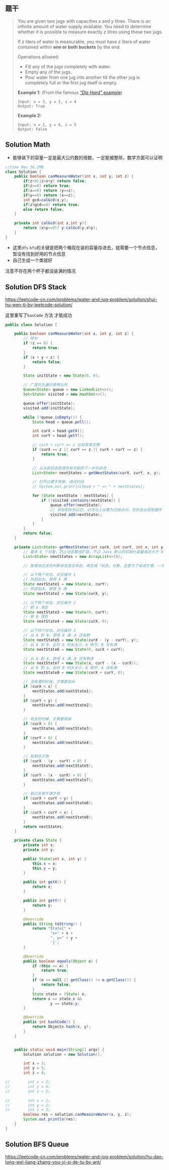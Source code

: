 ## 题干

> You are given two jugs with capacities *x* and *y* litres. There is an infinite amount of water supply available. You need to determine whether it is possible to measure exactly *z* litres using these two jugs.
>
> If *z* liters of water is measurable, you must have *z* liters of water contained within **one or both buckets** by the end.
>
> Operations allowed:
>
> - Fill any of the jugs completely with water.
> - Empty any of the jugs.
> - Pour water from one jug into another till the other jug is completely full or the first jug itself is empty.
>
> **Example 1:** (From the famous [*"Die Hard"* example](https://www.youtube.com/watch?v=BVtQNK_ZUJg))
>
> ```
> Input: x = 3, y = 5, z = 4
> Output: True
> ```
>
> **Example 2:**
>
> ```
> Input: x = 2, y = 6, z = 5
> Output: False
> ```

## Solution Math

* 能够装下的容量一定是最大公约数的倍数，一定能被整除，数学方面可以证明

```java
//time 0ms 36.2MB
class Solution {
    public boolean canMeasureWater(int x, int y, int z) {
        if(z<0||z>x+y) return false;
        if(z==0) return true;
        if(x==0) return (y==z);
        if(y==0) return (x==z);
        int gcd=calGcd(x,y);
        if(z%gcd==0) return true;
        else return false;
    }

    private int calGcd(int x,int y){
        return (x%y==0)? y:calGcd(y,x%y);
    }
}
```

* 这里```dfs``` ```bfs```的关键是把两个桶现在装的容量存进去，就需要一个节点信息，暂没有找到好用的节点信息
* 自己生成一个类就好

注意不存在两个杯子都没装满的情况

## Solution DFS Stack

https://leetcode-cn.com/problems/water-and-jug-problem/solution/shui-hu-wen-ti-by-leetcode-solution/

这里重写了```hasCode``` 方法 才能成功

```java
public class Solution {

    public boolean canMeasureWater(int x, int y, int z) {
        // 特判
        if (z == 0) {
            return true;
        }
        if (x + y < z) {
            return false;
        }

        State initState = new State(0, 0);

        // 广度优先遍历使用队列
        Queue<State> queue = new LinkedList<>();
        Set<State> visited = new HashSet<>();

        queue.offer(initState);
        visited.add(initState);

        while (!queue.isEmpty()) {
            State head = queue.poll();

            int curX = head.getX();
            int curY = head.getY();

            // curX + curY == z 比较容易忽略
            if (curX == z || curY == z || curX + curY == z) {
                return true;
            }

            // 从当前状态获得所有可能的下一步的状态
            List<State> nextStates = getNextStates(curX, curY, x, y);

            // 打开以便于观察，调试代码
            // System.out.println(head + " => " + nextStates);

            for (State nextState : nextStates) {
                if (!visited.contains(nextState)) {
                    queue.offer(nextState);
                    // 添加到队列以后，必须马上设置为已经访问，否则会出现死循环
                    visited.add(nextState);
                }
            }
        }
        return false;
    }

    private List<State> getNextStates(int curX, int curY, int x, int y) {
        // 最多 8 个对象，防止动态数组扩容，不过 Java 默认的初始化容量肯定大于 8 个
        List<State> nextStates = new ArrayList<>(8);

        // 按理说应该先判断状态是否存在，再生成「状态」对象，这里为了阅读方便，一次生成 8 个对象

        // 以下两个状态，对应操作 1
        // 外部加水，使得 A 满
        State nextState1 = new State(x, curY);
        // 外部加水，使得 B 满
        State nextState2 = new State(curX, y);

        // 以下两个状态，对应操作 2
        // 把 A 清空
        State nextState3 = new State(0, curY);
        // 把 B 清空
        State nextState4 = new State(curX, 0);

        // 以下四个状态，对应操作 3
        // 从 A 到 B，使得 B 满，A 还有剩
        State nextState5 = new State(curX - (y - curY), y);
        // 从 A 到 B，此时 A 的水太少，A 倒尽，B 没有满
        State nextState6 = new State(0, curX + curY);

        // 从 B 到 A，使得 A 满，B 还有剩余
        State nextState7 = new State(x, curY - (x - curX));
        // 从 B 到 A，此时 B 的水太少，B 倒尽，A 没有满
        State nextState8 = new State(curX + curY, 0);

        // 没有满的时候，才需要加水
        if (curX < x) {
            nextStates.add(nextState1);
        }
        if (curY < y) {
            nextStates.add(nextState2);
        }

        // 有水的时候，才需要倒掉
        if (curX > 0) {
            nextStates.add(nextState3);
        }
        if (curY > 0) {
            nextStates.add(nextState4);
        }

        // 有剩余才倒
        if (curX - (y - curY) > 0) {
            nextStates.add(nextState5);
        }
        if (curY - (x - curX) > 0) {
            nextStates.add(nextState7);
        }

        // 倒过去倒不满才倒
        if (curX + curY < y) {
            nextStates.add(nextState6);
        }
        if (curX + curY < x) {
            nextStates.add(nextState8);
        }
        return nextStates;
    }

    private class State {
        private int x;
        private int y;

        public State(int x, int y) {
            this.x = x;
            this.y = y;
        }

        public int getX() {
            return x;
        }

        public int getY() {
            return y;
        }

        @Override
        public String toString() {
            return "State{" +
                    "x=" + x +
                    ", y=" + y +
                    '}';
        }

        @Override
        public boolean equals(Object o) {
            if (this == o) {
                return true;
            }
            if (o == null || getClass() != o.getClass()) {
                return false;
            }
            State state = (State) o;
            return x == state.x &&
                    y == state.y;
        }

        @Override
        public int hashCode() {
            return Objects.hash(x, y);
        }
    }


    public static void main(String[] args) {
        Solution solution = new Solution();

        int x = 3;
        int y = 5;
        int z = 4;

//        int x = 2;
//        int y = 6;
//        int z = 5;

//        int x = 1;
//        int y = 2;
//        int z = 3;
        boolean res = solution.canMeasureWater(x, y, z);
        System.out.println(res);
    }
}

```



## Solution BFS  Queue

https://leetcode-cn.com/problems/water-and-jug-problem/solution/hu-dan-long-wei-liang-zhang-you-yi-si-de-tu-by-ant/

